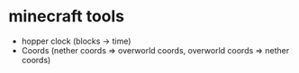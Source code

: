 # minecraft tools

- hopper clock (blocks -> time)
- Coords (nether coords => overworld coords, overworld coords => nether coords)
